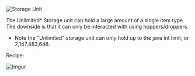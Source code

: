 ![Storage Unit](https://i.imgur.com/nGobBIu.png?1)

The Unlimited* Storage unit can hold a large amount of a single item type. The downside is that it can only be interacted with using hoppers/droppers.

* Note the "Unlimited" storage unit can only hold up to the java int limit, or 2,147,483,648.

Recipe:

![Imgur](https://i.imgur.com/vdOfxG9.png)